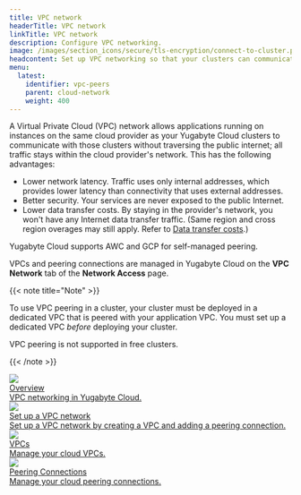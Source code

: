 ```yaml
---
title: VPC network
headerTitle: VPC network
linkTitle: VPC network
description: Configure VPC networking.
image: /images/section_icons/secure/tls-encryption/connect-to-cluster.png
headcontent: Set up VPC networking so that your clusters can communicate privately with applications.
menu:
  latest:
    identifier: vpc-peers
    parent: cloud-network
    weight: 400
---
```


A Virtual Private Cloud (VPC) network allows applications running on instances on the same cloud provider as your Yugabyte Cloud clusters to communicate with those clusters without traversing the public internet; all traffic stays within the cloud provider's network. This has the following advantages:

- Lower network latency. Traffic uses only internal addresses, which provides lower latency than connectivity that uses external addresses.
- Better security. Your services are never exposed to the public Internet.
- Lower data transfer costs. By staying in the provider's network, you won't have any Internet data transfer traffic. (Same region and cross region overages may still apply. Refer to [Data transfer costs](../../cloud-admin/cloud-billing-costs/#data-transfer-costs).)

Yugabyte Cloud supports AWC and GCP for self-managed peering.

VPCs and peering connections are managed in Yugabyte Cloud on the **VPC Network** tab of the **Network Access** page.

{{< note title="Note" >}}

To use VPC peering in a cluster, your cluster must be deployed in a dedicated VPC that is peered with your application VPC. You must set up a dedicated VPC _before_ deploying your cluster.

VPC peering is not supported in free clusters.

{{< /note >}}

<div class="row">

  <div class="col-12 col-md-6 col-lg-12 col-xl-6">
    <a class="section-link icon-offset" href="./cloud-vpc-intro/">
      <div class="head">
        <img class="icon" src="/images/section_icons/manage/backup.png" aria-hidden="true" />
        <div class="title">Overview</div>
      </div>
      <div class="body">
        VPC networking in Yugabyte Cloud.
      </div>
    </a>
  </div>

  <div class="col-12 col-md-6 col-lg-12 col-xl-6">
    <a class="section-link icon-offset" href="./cloud-vpc-setup/">
      <div class="head">
        <img class="icon" src="/images/section_icons/manage/backup.png" aria-hidden="true" />
        <div class="title">Set up a VPC network</div>
      </div>
      <div class="body">
        Set up a VPC network by creating a VPC and adding a peering connection.
      </div>
    </a>
  </div>

  <div class="col-12 col-md-6 col-lg-12 col-xl-6">
    <a class="section-link icon-offset" href="./cloud-add-vpc/">
      <div class="head">
        <img class="icon" src="/images/section_icons/manage/backup.png" aria-hidden="true" />
        <div class="title">VPCs</div>
      </div>
      <div class="body">
        Manage your cloud VPCs.
      </div>
    </a>
  </div>

  <div class="col-12 col-md-6 col-lg-12 col-xl-6">
    <a class="section-link icon-offset" href="./cloud-add-peering/">
      <div class="head">
        <img class="icon" src="/images/section_icons/quick_start/create_cluster.png" aria-hidden="true" />
        <div class="title">Peering Connections</div>
      </div>
      <div class="body">
        Manage your cloud peering connections.
      </div>
    </a>
  </div>
<!--
  <div class="col-12 col-md-6 col-lg-12 col-xl-6">
    <a class="section-link icon-offset" href="endpoints/">
      <div class="head">
        <img class="icon" src="/images/section_icons/manage/enterprise/edit_universe.png" aria-hidden="true" />
        <div class="title">Manage Endpoints</div>
      </div>
      <div class="body">
        Manage the endpoints for connecting to clusters.
      </div>
    </a>
  </div>
-->
</div>
